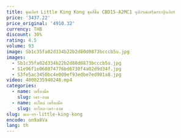 ```yaml
---
title: ชุดเกียร์ Little King Kong ชุดสี่ชิ้น CBD15-A2MC1 อุปกรณ์เสริมกระปุกเกียร์
price: '3437.22'
price_original: '4910.32'
currency: THB
discount: 30%
rating: 4.5
volume: 93
image: Sb1c35fa02d334b22b2d80d0873bcccb5u.jpg
images:
  - Sb1c35fa02d334b22b2d80d0873bcccb5u.jpg
  - S1e96f1e060874776bd6730f4a02d9d34f.jpg
  - S3fe5ac3450bc4e009ef93edbe7ed901a8.jpg
video: 4000235940248.mp4
categories:
  - name: เครื่องมือ
    slug: เคร-องม
  - name: อะไหล่ เครื่องมือ
    slug: อะไหล-เคร-องม
slug: ดเก-ยร-little-king-kong
encode: on9a8Va
lang: th
---
```

  